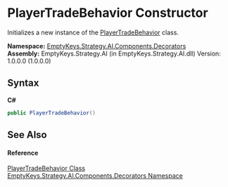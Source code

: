 # PlayerTradeBehavior Constructor 
 

Initializes a new instance of the <a href="T_EmptyKeys_Strategy_AI_Components_Decorators_PlayerTradeBehavior">PlayerTradeBehavior</a> class.

**Namespace:**&nbsp;<a href="N_EmptyKeys_Strategy_AI_Components_Decorators">EmptyKeys.Strategy.AI.Components.Decorators</a><br />**Assembly:**&nbsp;EmptyKeys.Strategy.AI (in EmptyKeys.Strategy.AI.dll) Version: 1.0.0.0 (1.0.0.0)

## Syntax

**C#**<br />
``` C#
public PlayerTradeBehavior()
```


## See Also


#### Reference
<a href="T_EmptyKeys_Strategy_AI_Components_Decorators_PlayerTradeBehavior">PlayerTradeBehavior Class</a><br /><a href="N_EmptyKeys_Strategy_AI_Components_Decorators">EmptyKeys.Strategy.AI.Components.Decorators Namespace</a><br />